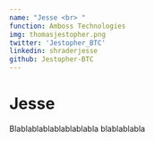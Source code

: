```yaml
---
name: "Jesse <br> "
function: Amboss Technologies
img: thomasjestopher.png
twitter: 'Jestopher_BTC'
linkedin: shraderjesse
github: Jestopher-BTC
---
```


# Jesse
 
Blablablablablablablabla
blablablabla

